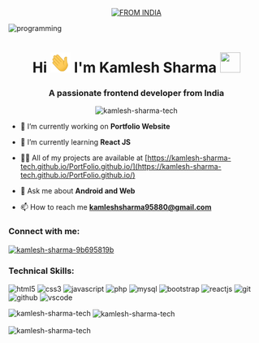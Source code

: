 <p align="center">
<a href="#"><img title="FROM INDIA" src="https://img.shields.io/badge/FROM-INDIA-green?colorA=%23FF9933&colorB=%23138808&style=for-the-badge"></a>
</p>

![programming](https://user-images.githubusercontent.com/66367321/176664662-921bfcdd-1aff-4ece-8818-d44c26dbbd5d.png)

<h1 align="center">Hi <img src="https://raw.githubusercontent.com/ABSphreak/ABSphreak/master/gifs/Hi.gif" width="40" height="40"/> I'm Kamlesh Sharma
<img src="https://camo.githubusercontent.com/d3359cb00ab0b5ed8f2e1fe3fceb4fbaf3b614340f8c0db99c17b9f50b351770/68747470733a2f2f656d6f6a69732e736c61636b6d6f6a69732e636f6d2f656d6f6a69732f696d616765732f313533313834393433302f343234362f626c6f622d73756e676c61737365732e6769663f31353331383439343330" width="40" height="40"/></h1>
<h3 align="center">A passionate frontend developer from India</h3>

<p align="center"> <img src="https://komarev.com/ghpvc/?username=kamlesh-sharma-tech&label=Profile%20views&color=0e75b6&style=flat" alt="kamlesh-sharma-tech" /> </p>

- 🔭 I’m currently working on **Portfolio Website**

- 🌱 I’m currently learning **React JS**

- 👨‍💻 All of my projects are available at [https://kamlesh-sharma-tech.github.io/PortFolio.github.io/](https://kamlesh-sharma-tech.github.io/PortFolio.github.io/)

- 💬 Ask me about **Android and Web**

- 📫 How to reach me **kamleshsharma95880@gmail.com**

<h3 align="left">Connect with me:</h3>
<p align="left">
<a href="https://linkedin.com/in/kamlesh-sharma-9b695819b" target="blank"><img align="center" src="https://img.shields.io/badge/LinkedIn-0077B5?style=for-the-badge&logo=linkedin&logoColor=white" alt="kamlesh-sharma-9b695819b" height="30" width="100" /></a>
</p>

### Technical Skills:
<p>
    <img src="https://img.shields.io/badge/HTML5-E34F26?style=for-the-badge&logo=html5&logoColor=white" alt="html5" />
    <img src="https://img.shields.io/badge/CSS3-1572B6?style=for-the-badge&logo=css3&logoColor=white" alt="css3" />
    <img src="https://img.shields.io/badge/JavaScript-323330?style=for-the-badge&logo=javascript&logoColor=F7DF1E" alt="javascript" />
    <img src="https://img.shields.io/badge/PHP-777BB4?style=for-the-badge&logo=php&logoColor=white" alt="php"/>
    <img src="https://img.shields.io/badge/MySQL-005C84?style=for-the-badge&logo=mysql&logoColor=white" alt="mysql"/>
     <img src="https://img.shields.io/badge/Bootstrap-563D7C?style=for-the-badge&logo=bootstrap&logoColor=white" alt="bootstrap" />
    <img src="https://img.shields.io/badge/React-20232A?style=for-the-badge&logo=react&logoColor=61DAFB" alt="reactjs" />
    <img src="https://img.shields.io/badge/Git-f44d27?style=for-the-badge&logo=git&logoColor=white" alt="git" />
    <img src="https://img.shields.io/badge/GitHub-100000?style=for-the-badge&logo=github&logoColor=white" alt="github" />
    <img src="https://img.shields.io/badge/VSCode-0078D4?style=for-the-badge&logo=visual%20studio%20code&logoColor=white" alt="vscode"/>
</p>
<p><img align="left" src="https://github-readme-stats.vercel.app/api/top-langs?username=kamlesh-sharma-tech&show_icons=true&locale=en&layout=compact" alt="kamlesh-sharma-tech" /></p>

<p>&nbsp;<img align="center" src="https://github-readme-stats.vercel.app/api?username=kamlesh-sharma-tech&show_icons=true&locale=en" alt="kamlesh-sharma-tech" /></p>

<p><img align="center" src="https://github-readme-streak-stats.herokuapp.com/?user=kamlesh-sharma-tech&" alt="kamlesh-sharma-tech" /></p>
